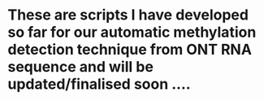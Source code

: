# These are scripts I have developed so far for our automatic methylation detection technique from ONT RNA sequence and will be updated/finalised soon .... 
